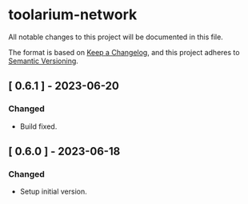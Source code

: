# toolarium-network

All notable changes to this project will be documented in this file.

The format is based on [Keep a Changelog](https://keepachangelog.com/en/1.0.0/),
and this project adheres to [Semantic Versioning](https://semver.org/spec/v2.0.0.html).

## [ 0.6.1 ] - 2023-06-20
### Changed
- Build fixed.

## [ 0.6.0 ] - 2023-06-18
### Changed
- Setup initial version.
